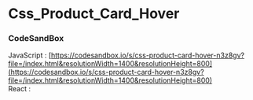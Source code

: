 # Css_Product_Card_Hover

### CodeSandBox

JavaScript : [https://codesandbox.io/s/css-product-card-hover-n3z8gv?file=/index.html&resolutionWidth=1400&resolutionHeight=800](https://codesandbox.io/s/css-product-card-hover-n3z8gv?file=/index.html&resolutionWidth=1400&resolutionHeight=800) \
React : []()
